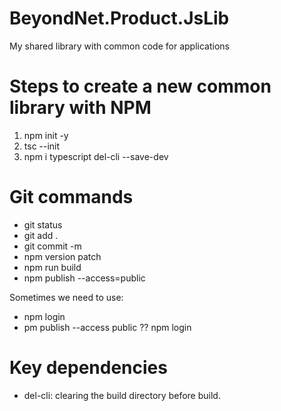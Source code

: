 # BeyondNet.Product.JsLib

My shared library with common code for applications

# Steps to create a new common library with NPM

1. npm init -y
2. tsc --init
3. npm i typescript del-cli --save-dev

# Git commands

- git status
- git add .
- git commit -m <description>
- npm version patch
- npm run build
- npm publish --access=public

Sometimes we need to use:

- npm login
- pm publish --access public ?? npm login

# Key dependencies

- del-cli: clearing the build directory before build.
